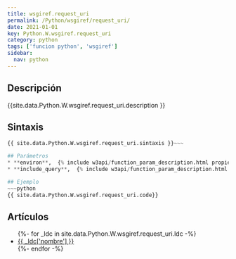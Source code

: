 ```yaml
---
title: wsgiref.request_uri
permalink: /Python/wsgiref/request_uri/
date: 2021-01-01
key: Python.W.wsgiref.request_uri
category: python
tags: ['funcion python', 'wsgiref']
sidebar: 
  nav: python
---
```


## Descripción
{{site.data.Python.W.wsgiref.request_uri.description }}

## Sintaxis
~~~python
{{ site.data.Python.W.wsgiref.request_uri.sintaxis }}~~~

## Parámetros
* **environ**,  {% include w3api/function_param_description.html propiedad=site.data.Python.W.wsgiref.request_uri valor="environ" %}
* **include_query**,  {% include w3api/function_param_description.html propiedad=site.data.Python.W.wsgiref.request_uri valor="include_query" %}

## Ejemplo
~~~python
{{ site.data.Python.W.wsgiref.request_uri.code}}
~~~

## Artículos
<ul>
{%- for _ldc in site.data.Python.W.wsgiref.request_uri.ldc -%}
   <li>
       <a href="{{_ldc['url'] }}">{{ _ldc['nombre'] }}</a>
   </li>
{%- endfor -%}
</ul>
